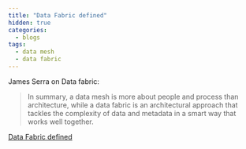 ```yaml
---
title: "Data Fabric defined"
hidden: true
categories:
  - blogs
tags:
  - data mesh
  - data fabric
---
```



James Serra on Data fabric:

> In summary, a data mesh is more about people and process than architecture, while a data fabric is an architectural 
> approach that tackles the complexity of data and metadata in a smart way that works well together.

[Data Fabric defined](https://www.sqlservercentral.com/blogs/data-fabric-defined)

